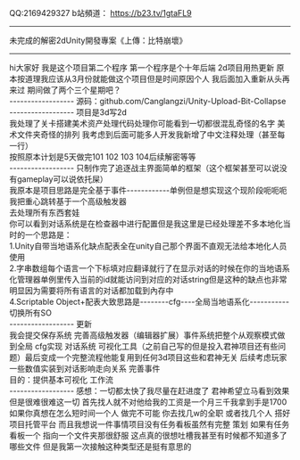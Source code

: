 QQ:2169429327
b站頻道： https://b23.tv/1gtaFL9

-------------------------------------------

未完成的解密2dUnity開發專案《上傳：比特崩壞》

------------------
hi大家好 我是这个项目第二个程序 第一个程序是个十年后端 2d项目用热更新 原本按道理我应该从3月份就能做这个项目但是时间原因个人 我后面加入重新从头再来过  期间做了两个三个星期吧？   
﻿------------------
源码：github.com/Canglangzi/Unity-Upload-Bit-Collapse  
﻿------------------
项目是3d写2d  
我处理了关卡搭建美术资产处理代码处理你可能看到一切都很混乱奇怪的名字 美术文件夹奇怪的排列 我考虑到后面可能多人开发我新增了中文注释处理（甚至每一行）  
按照原本计划是5天做完101 102 103 104后续解密等等  
﻿------------------
只制作完了追逐战主界面简单的框架（这个框架甚至可以说没有gameplay可以说依托屎）  
我原本是项目思路是完全基于事件------------单例但是想实现这个现阶段呃呃呃我把重心跳转基于一个高级触发器  
去处理所有东西套娃  
你可以看到对话系统是在检查器中进行配置但是我这里是已经处理差不多本地化当时的一个思路是：  
1.Unity自带当地语系化缺点配表全在unity自己那个界面不直观无法给本地化人员使用  
2.字串数组每个语言一个下标填对应翻译就行了在显示对话的时候在你的当地语系化管理器单例里传入当前的id就能访问到对应的对话string但是这种的缺点也非常明显因为需要将所有语言的对话都加载到內存中  
4.Scriptable Object+配表大致思路是--------cfg----全局当地语系化-----------切换所有SO  
﻿------------------
更新  
我会提交保存系统 完善高级触发器（编辑器扩展）事件系统把整个从观察模式做到全局 cfg实现 对话系统 可视化工具（之前自己写的但是投入君神项目还有些问题）最后变成一个完整流程他能复用到任何3d项目这些和君神无关 后续考虑玩家一些数值实装到对话影响走向关系 完善事件  
目的：提供基本可视化 工作流  
﻿------------------
感想：一切都太快了我尽量在赶进度了 君神希望立马看到效果但是很难很难这一切 首先找人就不对他给我的工资是一个月三千我拿到手是1700 如果你真想在怎么短时间一个人 做完不可能  你去找几w的全职 或者找几个人 搭好项目托管平台 而且我想说一件事情项目没有任务看板虽然有完整 策划 如果有任务看板一个 
 指向一个文件夹那很舒服 这点真的很想吐槽我甚至有时候都不知道多了哪些文件 但是我第一次接触这种类型还是挺有意思的  

